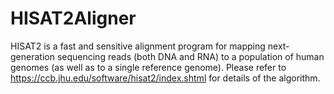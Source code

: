 # HISAT2Aligner
HISAT2 is a fast and sensitive alignment program for mapping next-generation sequencing reads (both DNA and RNA) to a population of human genomes (as well as to a single reference genome). Please refer to https://ccb.jhu.edu/software/hisat2/index.shtml for details of the algorithm.
